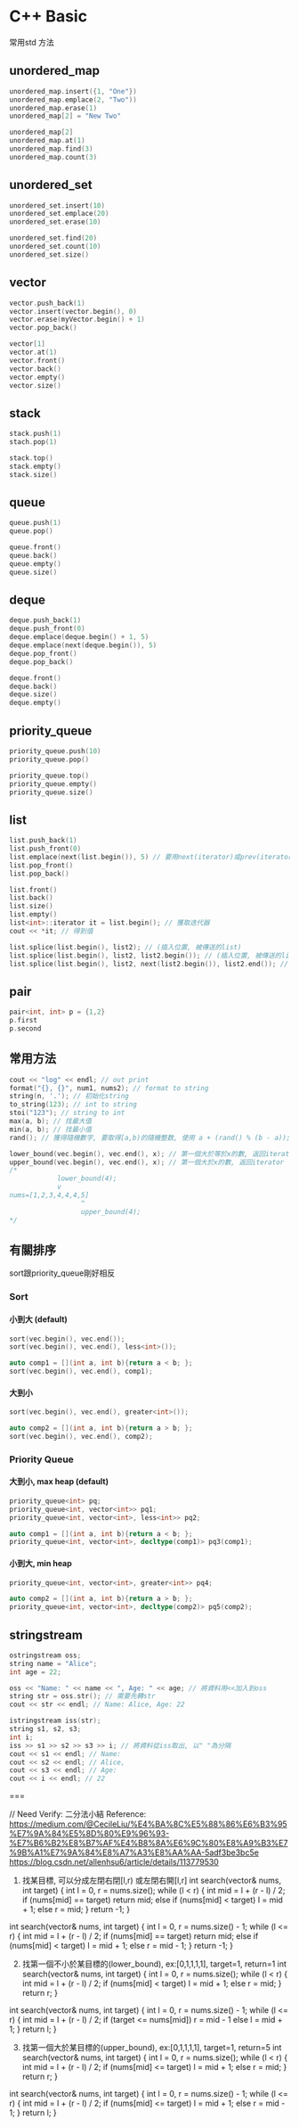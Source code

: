 # C++ Basic

常用std 方法



## unordered_map
```cpp
unordered_map.insert({1, "One"})
unordered_map.emplace(2, "Two"))
unordered_map.erase(1)
unordered_map[2] = "New Two"

unordered_map[2]
unordered_map.at(1)
unordered_map.find(3)
unordered_map.count(3)
```

## unordered_set
```cpp
unordered_set.insert(10)
unordered_set.emplace(20)
unordered_set.erase(10)

unordered_set.find(20)
unordered_set.count(10)
unordered_set.size()
```

## vector
```cpp
vector.push_back(1)
vector.insert(vector.begin(), 0)
vector.erase(myVector.begin() + 1)
vector.pop_back()

vector[1]
vector.at(1)
vector.front()
vector.back()
vector.empty()
vector.size()
```

## stack
```cpp
stack.push(1)
stach.pop(1)

stack.top()
stack.empty()
stack.size()
```

## queue
```cpp
queue.push(1)
queue.pop()

queue.front()
queue.back()
queue.empty()
queue.size()
```

## deque
```cpp
deque.push_back(1)
deque.push_front(0)
deque.emplace(deque.begin() + 1, 5)
deque.emplace(next(deque.begin()), 5)
deque.pop_front()
deque.pop_back()

deque.front()
deque.back()
deque.size()
deque.empty()
```

## priority_queue
```cpp
priority_queue.push(10)
priority_queue.pop()

priority_queue.top()
priority_queue.empty()
priority_queue.size()
```

## list
```cpp
list.push_back(1)
list.push_front(0)
list.emplace(next(list.begin()), 5) // 要用next(iterator)或prev(iterator)不能直接+1
list.pop_front()
list.pop_back()

list.front()
list.back()
list.size()
list.empty()
list<int>::iterator it = list.begin(); // 獲取迭代器
cout << *it; // 得到值

list.splice(list.begin(), list2); // (插入位置, 被傳送的list)
list.splice(list.begin(), list2, list2.begin()); // (插入位置, 被傳送的list, 被傳送的list的it)
list.splice(list.begin(), list2, next(list2.begin()), list2.end()); // (插入位置, 被傳送的list, 被傳送的list的it起始, 被傳送的list的it結束)
```

## pair
```cpp
pair<int, int> p = {1,2}
p.first
p.second
```


## 常用方法
```cpp
cout << "log" << endl; // out print
format("{}, {}", num1, nums2); // format to string
string(n, '.'); // 初始化string
to_string(123); // int to string
stoi("123"); // string to int
max(a, b); // 找最大值
min(a, b); // 找最小值
rand(); // 獲得隨機數字, 要取得[a,b)的隨機整数, 使用 a + (rand() % (b - a));

lower_bound(vec.begin(), vec.end(), x); // 第一個大於等於x的數, 返回iterator
upper_bound(vec.begin(), vec.end(), x); // 第一個大於x的數, 返回iterator
/*
            lower_bound(4);
            v
nums=[1,2,3,4,4,4,5]
                  ^
                  upper_bound(4);
*/
```
## 有關排序
sort跟priority_queue剛好相反
### Sort

#### 小到大 (default)
```cpp
sort(vec.begin(), vec.end());
sort(vec.begin(), vec.end(), less<int>());

auto comp1 = [](int a, int b){return a < b; };
sort(vec.begin(), vec.end(), comp1);
```

#### 大到小
```cpp
sort(vec.begin(), vec.end(), greater<int>());

auto comp2 = [](int a, int b){return a > b; };
sort(vec.begin(), vec.end(), comp2);
```


### Priority Queue

#### 大到小, max heap (default)
```cpp
priority_queue<int> pq;
priority_queue<int, vector<int>> pq1;
priority_queue<int, vector<int>, less<int>> pq2;

auto comp1 = [](int a, int b){return a < b; };
priority_queue<int, vector<int>, decltype(comp1)> pq3(comp1);
```

#### 小到大, min heap

```cpp
priority_queue<int, vector<int>, greater<int>> pq4;

auto comp2 = [](int a, int b){return a > b; };
priority_queue<int, vector<int>, decltype(comp2)> pq5(comp2);
```

## stringstream
```cpp
ostringstream oss;
string name = "Alice";
int age = 22;

oss << "Name: " << name << ", Age: " << age; // 將資料用<<加入到oss
string str = oss.str(); // 需要先轉str
cout << str << endl; // Name: Alice, Age: 22

istringstream iss(str);
string s1, s2, s3;
int i;
iss >> s1 >> s2 >> s3 >> i; // 將資料從iss取出, 以" "為分隔
cout << s1 << endl; // Name:
cout << s2 << endl; // Alice,
cout << s3 << endl; // Age:
cout << i << endl; // 22
```

===

// Need Verify:
二分法小結
Reference:
https://medium.com/@CecileLiu/%E4%BA%8C%E5%88%86%E6%B3%95%E7%9A%84%E5%8D%80%E9%96%93-%E7%B6%B2%E8%B7%AF%E4%B8%8A%E6%9C%80%E8%A9%B3%E7%9B%A1%E7%9A%84%E8%A7%A3%E8%AA%AA-5adf3be3bc5e
https://blog.csdn.net/allenhsu6/article/details/113779530

1. 找某目標, 可以分成左閉右閉[l,r) 或左閉右開[l,r]
int search(vector<int>& nums, int target) {
    int l = 0, r = nums.size();
    while (l < r) {
        int mid = l + (r - l) / 2;
        if (nums[mid] == target) return mid;
        else if (nums[mid] < target) l = mid + 1;
        else r = mid;
    }
    return -1;
}

int search(vector<int>& nums, int target) {
    int l = 0, r = nums.size() - 1;
    while (l <= r) {
        int mid = l + (r - l) / 2;
        if (nums[mid] == target) return mid;
        else if (nums[mid] < target) l = mid + 1;
        else r = mid - 1;
    }
    return -1;
}


2. 找第一個不小於某目標的(lower_bound), ex:[0,1,1,1,1], target=1, return=1
int search(vector<int>& nums, int target) {
    int l = 0, r = nums.size();
    while (l < r) {
        int mid = l + (r - l) / 2;
        if (nums[mid] < target) l = mid + 1;
        else r = mid;
    }
    return r;
}

int search(vector<int>& nums, int target) {
    int l = 0, r = nums.size() - 1;
    while (l <= r) {
        int mid = l + (r - l) / 2;
        if (target <= nums[mid]) r = mid - 1
        else l = mid + 1;
    }
    return l;
}


3. 找第一個大於某目標的(upper_bound), ex:[0,1,1,1,1], target=1, return=5
int search(vector<int>& nums, int target) {
    int l = 0, r = nums.size();
    while (l < r) {
        int mid = l + (r - l) / 2;
        if (nums[mid] <= target) l = mid + 1;
        else r = mid;
    }
    return r;
}

int search(vector<int>& nums, int target) {
    int l = 0, r = nums.size() - 1;
    while (l <= r) {
        int mid = l + (r - l) / 2;
        if (nums[mid] <= target) l = mid + 1;
        else r = mid - 1;
    }
    return l;
}

